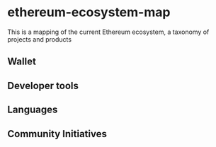 # ethereum-ecosystem-map
This is a mapping of the current Ethereum ecosystem, a taxonomy of projects and products


## Wallet

## Developer tools 

## Languages 

## Community Initiatives 
